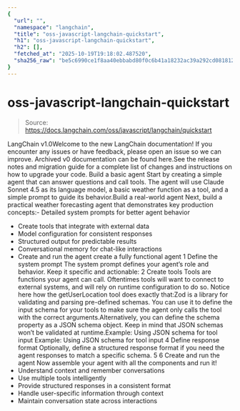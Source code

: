 ```yaml
---
{
  "url": "",
  "namespace": "langchain",
  "title": "oss-javascript-langchain-quickstart",
  "h1": "oss-javascript-langchain-quickstart",
  "h2": [],
  "fetched_at": "2025-10-19T19:18:02.487520",
  "sha256_raw": "be5c6990ce1f8aa40ebbabd80f0c6b41a18232ac39a292cd08181240edceb8b5"
}
---
```


# oss-javascript-langchain-quickstart

> Source: https://docs.langchain.com/oss/javascript/langchain/quickstart

LangChain v1.0Welcome to the new LangChain documentation! If you encounter any issues or have feedback, please open an issue so we can improve. Archived v0 documentation can be found here.See the release notes and migration guide for a complete list of changes and instructions on how to upgrade your code.
Build a basic agent
Start by creating a simple agent that can answer questions and call tools. The agent will use Claude Sonnet 4.5 as its language model, a basic weather function as a tool, and a simple prompt to guide its behavior.Build a real-world agent
Next, build a practical weather forecasting agent that demonstrates key production concepts:- Detailed system prompts for better agent behavior
- Create tools that integrate with external data
- Model configuration for consistent responses
- Structured output for predictable results
- Conversational memory for chat-like interactions
- Create and run the agent create a fully functional agent
1
Define the system prompt
The system prompt defines your agent’s role and behavior. Keep it specific and actionable:
2
Create tools
Tools are functions your agent can call. Oftentimes tools will want to connect to external systems, and will rely on runtime configuration to do so. Notice here how the
getUserLocation
tool does exactly that:Zod is a library for validating and parsing pre-defined schemas. You can use it to define the input schema for your tools to make sure the agent only calls the tool with the correct arguments.Alternatively, you can define the
schema
property as a JSON schema object. Keep in mind that JSON schemas won’t be validated at runtime.Example: Using JSON schema for tool input
Example: Using JSON schema for tool input
4
Define response format
Optionally, define a structured response format if you need the agent responses to match
a specific schema.
5
6
Create and run the agent
Now assemble your agent with all the components and run it!
- Understand context and remember conversations
- Use multiple tools intelligently
- Provide structured responses in a consistent format
- Handle user-specific information through context
- Maintain conversation state across interactions